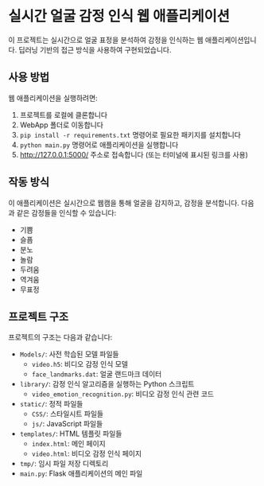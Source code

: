 # 실시간 얼굴 감정 인식 웹 애플리케이션

이 프로젝트는 실시간으로 얼굴 표정을 분석하여 감정을 인식하는 웹 애플리케이션입니다. 딥러닝 기반의 접근 방식을 사용하여 구현되었습니다.

## 사용 방법

웹 애플리케이션을 실행하려면:
1. 프로젝트를 로컬에 클론합니다
2. WebApp 폴더로 이동합니다
3. `pip install -r requirements.txt` 명령어로 필요한 패키지를 설치합니다
4. `python main.py` 명령어로 애플리케이션을 실행합니다
5. http://127.0.0.1:5000/ 주소로 접속합니다 (또는 터미널에 표시된 링크를 사용)

## 작동 방식

이 애플리케이션은 실시간으로 웹캠을 통해 얼굴을 감지하고, 감정을 분석합니다. 다음과 같은 감정들을 인식할 수 있습니다:
- 기쁨
- 슬픔
- 분노
- 놀람
- 두려움
- 역겨움
- 무표정

## 프로젝트 구조

프로젝트의 구조는 다음과 같습니다:

- `Models/`: 사전 학습된 모델 파일들
  - `video.h5`: 비디오 감정 인식 모델
  - `face_landmarks.dat`: 얼굴 랜드마크 데이터
- `library/`: 감정 인식 알고리즘을 실행하는 Python 스크립트
  - `video_emotion_recognition.py`: 비디오 감정 인식 관련 코드
- `static/`: 정적 파일들
  - `CSS/`: 스타일시트 파일들
  - `js/`: JavaScript 파일들
- `templates/`: HTML 템플릿 파일들
  - `index.html`: 메인 페이지
  - `video.html`: 비디오 감정 인식 페이지
- `tmp/`: 임시 파일 저장 디렉토리
- `main.py`: Flask 애플리케이션의 메인 파일
